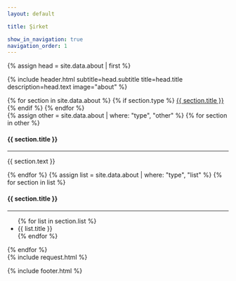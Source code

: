 ```yaml
---
layout: default

title: Şirket

show_in_navigation: true
navigation_order: 1
---
```


{% assign head = site.data.about | first %}

{% include header.html
  subtitle=head.subtitle
  title=head.title
  description=head.text
  image="about"
%}

<main>
  <section>
    <div class="container md:px-8 mx-auto flex">
      <aside class="hidden md:block md:w-1/4">
        <nav class="flex flex-col md:py-16 sticky top-0">
          {% for section in site.data.about %}
            {% if section.type %}
              <a class="px-8 py-2 border-l-2 border-gray-400 text-base font-semibold hover:text-orange-600 hover:border-orange-600" href="#{{ section.url }}">{{ section.title }}</a>
            {% endif %}
          {% endfor %}
        </nav>
      </aside>
      <div class="w-full md:w-3/4 md:border-l border-gray-400">
        {% assign other = site.data.about | where: "type", "other" %}
        {% for section in other %}
          <div id="{{ section.url }}" class="px-8 py-8 md:py-16 border-b border-gray-400">
            <h4 class="text-xl font-semibold mb-2">{{ section.title }}</h4>
            <hr class="w-16 border-t-2 border-orange-600 mb-4">
            <p class="text-base">{{ section.text }}</p>
          </div>
        {% endfor %}
        {% assign list = site.data.about | where: "type", "list" %}
        {% for section in list %}
          <div id="{{ section.url }}" class="px-8 py-8 md:py-16 border-b border-gray-400">
            <h4 class="text-xl font-semibold mb-2">{{ section.title }}</h4>
            <hr class="w-16 border-t-2 border-orange-600 mb-4">
            <ul class="list-disc pl-4">
              {% for list in section.list %}
              <li class="mb-2 text-sm font-semibold">{{ list.title }}</li>
              {% endfor %}
            </ul>
          </div>
        {% endfor %}
      </div>
    </div>
  </section>
  {% include request.html %}
</main>

{% include footer.html %}